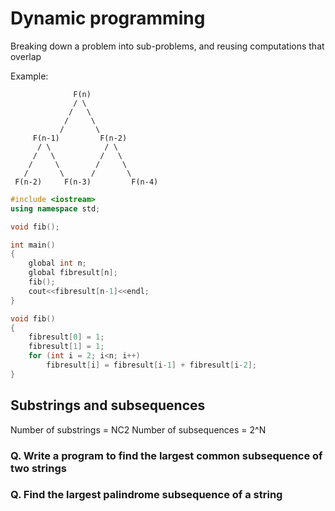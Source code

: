 # Dynamic programming
Breaking down a problem into sub-problems, and reusing computations that overlap

Example:
```
              F(n)
              / \
             /   \
            /     \
           /       \
     F(n-1)         F(n-2)
      / \            / \
     /   \          /   \
    /     \        /     \
   /       \      /       \
 F(n-2)     F(n-3)         F(n-4)
```

```c++
#include <iostream>
using namespace std;

void fib();

int main()
{
	global int n;
	global fibresult[n];
	fib();
	cout<<fibresult[n-1]<<endl;
}

void fib()
{
	fibresult[0] = 1;
	fibresult[1] = 1;
	for (int i = 2; i<n; i++)
		fibresult[i] = fibresult[i-1] + fibresult[i-2];
}
```

## Substrings and subsequences
Number of substrings = NC2
Number of subsequences = 2^N

### Q. Write a program to find the largest common subsequence of two strings

### Q. Find the largest palindrome subsequence of a string
